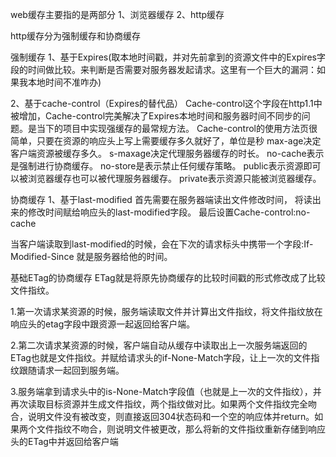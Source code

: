web缓存主要指的是两部分
1、浏览器缓存
2、http缓存

http缓存分为强制缓存和协商缓存

强制缓存
1、基于Expires(取本地时间戳，并对先前拿到的资源文件中的Expires字段的时间做比较。来判断是否需要对服务器发起请求。这里有一个巨大的漏洞：如果我本地时间不准咋办)

2、基于cache-control（Expires的替代品）
Cache-control这个字段在http1.1中被增加，Cache-control完美解决了Expires本地时间和服务器时间不同步的问题。是当下的项目中实现强缓存的最常规方法。
Cache-control的使用方法页很简单，只要在资源的响应头上写上需要缓存多久就好了，单位是秒
max-age决定客户端资源被缓存多久。
s-maxage决定代理服务器缓存的时长。
no-cache表示是强制进行协商缓存。
no-store是表示禁止任何缓存策略。
public表示资源即可以被浏览器缓存也可以被代理服务器缓存。
private表示资源只能被浏览器缓存。

协商缓存
1、基于last-modified
首先需要在服务器端读出文件修改时间，
将读出来的修改时间赋给响应头的last-modified字段。
最后设置Cache-control:no-cache

当客户端读取到last-modified的时候，会在下次的请求标头中携带一个字段:If-Modified-Since 就是服务器给他的时间。

基础ETag的协商缓存
ETag就是将原先协商缓存的比较时间戳的形式修改成了比较文件指纹。

1.第一次请求某资源的时候，服务端读取文件并计算出文件指纹，将文件指纹放在响应头的etag字段中跟资源一起返回给客户端。

2.第二次请求某资源的时候，客户端自动从缓存中读取出上一次服务端返回的ETag也就是文件指纹。并赋给请求头的if-None-Match字段，让上一次的文件指纹跟随请求一起回到服务端。

3.服务端拿到请求头中的is-None-Match字段值（也就是上一次的文件指纹），并再次读取目标资源并生成文件指纹，两个指纹做对比。如果两个文件指纹完全吻合，说明文件没有被改变，则直接返回304状态码和一个空的响应体并return。如果两个文件指纹不吻合，则说明文件被更改，那么将新的文件指纹重新存储到响应头的ETag中并返回给客户端
